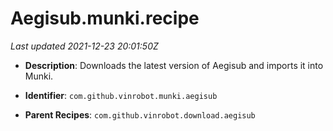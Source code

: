 # Aegisub.munki.recipe

_Last updated 2021-12-23 20:01:50Z_

- **Description**: Downloads the latest version of Aegisub and imports it into Munki.

- **Identifier**: `com.github.vinrobot.munki.aegisub`

- **Parent Recipes**: `com.github.vinrobot.download.aegisub`
